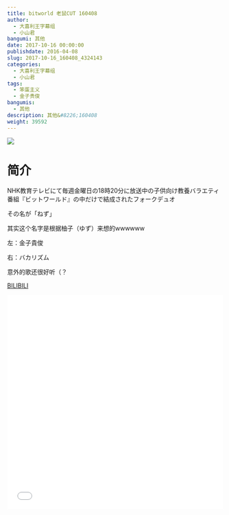 ```yaml
---
title: bitworld 老鼠CUT 160408
author: 
  - 大喜利王字幕组
  - 小山君
bangumi: 其他
date: 2017-10-16 00:00:00
publishdate: 2016-04-08
slug: 2017-10-16_160408_4324143
categories: 
  - 大喜利王字幕组
  - 小山君
tags: 
  - 笨蛋主义
  - 金子贵俊
bangumis: 
  - 其他
description: 其他&#8226;160408
weight: 39592
---
```


![](https://i.imgur.com/gE8gOrt.jpg)

# 简介  
NHK教育テレビにて毎週金曜日の18時20分に放送中の子供向け教養バラエティ番組『ビットワールド』の中だけで結成されたフォークデュオ


その名が「ねず」


其实这个名字是根据柚子（ゆず）来想的wwwwww


左：金子貴俊


右：バカリズム


意外的歌还很好听（？







  [BILIBILI](https://www.bilibili.com/video/av4324143/)


<div class="vcontainer">  <iframe class='video' src="//www.bilibili.com/html/html5player.html?cid=6995706&aid=4324143" width="100%" height="500" frameborder="0" allowfullscreen="allowfullscreen"></iframe></div>
